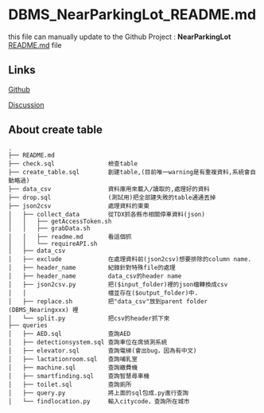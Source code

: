# DBMS_NearParkingLot_README.md

this file can manually update to the Github Project : **NearParkingLot**
  [README.md](https://github.com/shiangyuhou/DBMS_NearParkingLot/blob/main/README.md) file
  
## Links

[Github](https://github.com/shiangyuhou/DBMS_NearParkingLot)

[Discussion](https://hackmd.io/f7ROse65QOiKWZDtE8hClA)



## About create table 
```
.  
├── README.md  
├── check.sql               檢查table    
├── create_table.sql        創建table,(目前唯一warning是有重複資料,系統會自動略過)  
├── data_csv                資料庫用來載入/讀取的,處理好的資料  
├── drop.sql                (測試用)把全部建失敗的table通通丟掉  
├── json2csv                處理資料的東東     
│   ├── collect_data        從TDX抓各縣市相關停車資料(json)  
│   │   ├── getAccessToken.sh  
│   │   ├── grabData.sh  
│   │   ├── readme.md       看這個抓
│   │   └── requireAPI.sh  
│   ├── data_csv   
│   ├── exclude             在處理資料前(json2csv)想要排除的column name.    
│   ├── header_name         紀錄針對特殊file的處理  
│   ├── header_name         data_csv的header name  
│   ├── json2csv.py         把($input_folder)裡的json檔轉換成csv
│   │                       檔並存在($output_folder)中.     
│   ├── replace.sh          把"data_csv"放到parent folder (DBMS_Nearingxxx) 裡  
│   └── split.py            把csv的header抓下來
├── queries
│   ├── AED.sql             查詢AED
│   ├── detectionsystem.sql 查詢車位在席偵測系統
│   ├── elevator.sql        查詢電梯(會出bug，因為有中文)
│   ├── lactationroom.sql   查詢哺乳室
│   ├── machine.sql         查詢繳費機
│   ├── smartfinding.sql    查詢智慧尋車機
│   ├── toilet.sql          查詢廁所
│   ├── query.py            將上面的sql包成.py進行查詢
│   └── findlocation.py     輸入citycode，查詢所在城市
```

